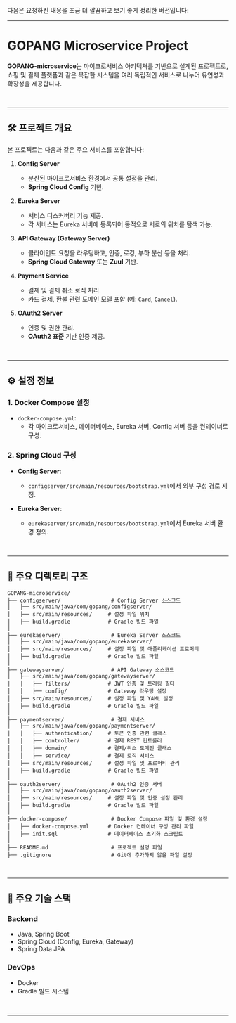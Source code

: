 다음은 요청하신 내용을 조금 더 깔끔하고 보기 좋게 정리한 버전입니다:

---

# **GOPANG Microservice Project**
**GOPANG-microservice**는 마이크로서비스 아키텍처를 기반으로 설계된 프로젝트로, 쇼핑 및 결제 플랫폼과 같은 복잡한 시스템을 여러 독립적인 서비스로 나누어 유연성과 확장성을 제공합니다.

<br>

---

## 🛠️ **프로젝트 개요**
본 프로젝트는 다음과 같은 주요 서비스를 포함합니다:

1. **Config Server**
   - 분산된 마이크로서비스 환경에서 공통 설정을 관리.
   - **Spring Cloud Config** 기반.

2. **Eureka Server**
   - 서비스 디스커버리 기능 제공.
   - 각 서비스는 Eureka 서버에 등록되어 동적으로 서로의 위치를 탐색 가능.

3. **API Gateway (Gateway Server)**
   - 클라이언트 요청을 라우팅하고, 인증, 로깅, 부하 분산 등을 처리.
   - **Spring Cloud Gateway** 또는 **Zuul** 기반.

4. **Payment Service**
   - 결제 및 결제 취소 로직 처리.
   - 카드 결제, 환불 관련 도메인 모델 포함 (예: `Card`, `Cancel`).

5. **OAuth2 Server**
   - 인증 및 권한 관리.
   - **OAuth2 표준** 기반 인증 제공.

<br>

---

## ⚙️ **설정 정보**
### 1. **Docker Compose 설정**
- `docker-compose.yml`:
  - 각 마이크로서비스, 데이터베이스, Eureka 서버, Config 서버 등을 컨테이너로 구성.

### 2. **Spring Cloud 구성**
- **Config Server**:
  - `configserver/src/main/resources/bootstrap.yml`에서 외부 구성 경로 지정.
  
- **Eureka Server**:
  - `eurekaserver/src/main/resources/bootstrap.yml`에서 Eureka 서버 환경 정의.

<br>

---

## 📂 **주요 디렉토리 구조**

```
GOPANG-microservice/
├── configserver/                # Config Server 소스코드
│   ├── src/main/java/com/gopang/configserver/
│   ├── src/main/resources/     # 설정 파일 위치
│   ├── build.gradle            # Gradle 빌드 파일
│
├── eurekaserver/                # Eureka Server 소스코드
│   ├── src/main/java/com/gopang/eurekaserver/
│   ├── src/main/resources/     # 설정 파일 및 애플리케이션 프로퍼티
│   ├── build.gradle            # Gradle 빌드 파일
│
├── gatewayserver/               # API Gateway 소스코드
│   ├── src/main/java/com/gopang/gatewayserver/
│   │   ├── filters/            # JWT 인증 및 트래킹 필터
│   │   ├── config/             # Gateway 라우팅 설정
│   ├── src/main/resources/     # 설정 파일 및 YAML 설정
│   ├── build.gradle            # Gradle 빌드 파일
│
├── paymentserver/               # 결제 서비스
│   ├── src/main/java/com/gopang/paymentserver/
│   │   ├── authentication/     # 토큰 인증 관련 클래스
│   │   ├── controller/         # 결제 REST 컨트롤러
│   │   ├── domain/             # 결제/취소 도메인 클래스
│   │   ├── service/            # 결제 로직 서비스
│   ├── src/main/resources/     # 설정 파일 및 프로퍼티 관리
│   ├── build.gradle            # Gradle 빌드 파일
│
├── oauth2server/                # OAuth2 인증 서버
│   ├── src/main/java/com/gopang/oauth2server/
│   ├── src/main/resources/     # 설정 파일 및 인증 설정 관리
│   ├── build.gradle            # Gradle 빌드 파일
│
├── docker-compose/              # Docker Compose 파일 및 환경 설정
│   ├── docker-compose.yml      # Docker 컨테이너 구성 관리 파일
│   ├── init.sql                # 데이터베이스 초기화 스크립트
│
├── README.md                    # 프로젝트 설명 파일
├── .gitignore                   # Git에 추가하지 않을 파일 설정
```

<br>

---

## 🔗 **주요 기술 스택**

### **Backend**
- Java, Spring Boot
- Spring Cloud (Config, Eureka, Gateway)
- Spring Data JPA

### **DevOps**
- Docker
- Gradle 빌드 시스템

<br>

---
